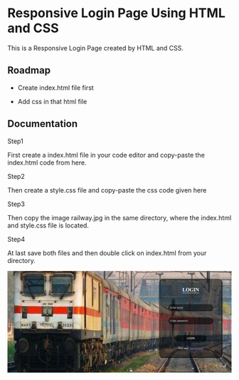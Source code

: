 
# Responsive Login Page Using HTML and CSS

This is a Responsive Login Page created by HTML and CSS.




## Roadmap

- Create index.html file first

- Add css in that html file


## Documentation

Step1

First create a index.html file in your code editor and copy-paste the index.html code from here.

Step2

Then create a style.css file and copy-paste the css code given here

Step3 

Then copy the image railway.jpg in the same directory, where the index.html and style.css file is located.

Step4

At last save both files and then double click on index.html from your directory.


![image](https://github.com/Spin1234/ResponsiveLoginPage/blob/main/Screenshot%20(37).jpg)
